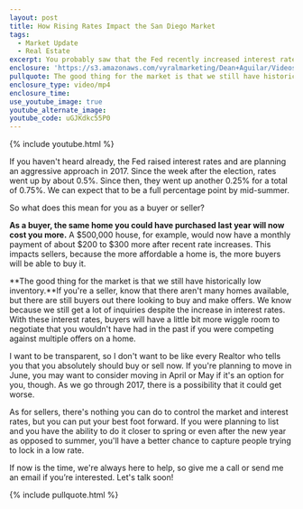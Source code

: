```yaml
---
layout: post
title: How Rising Rates Impact the San Diego Market
tags:
  - Market Update
  - Real Estate
excerpt: You probably saw that the Fed recently increased interest rates and they will likely continue to go up. What does this mean to you in our market?
enclosure: 'https://s3.amazonaws.com/vyralmarketing/Dean+Aguilar/Videos/2017/How+Rising+Rates+Impact+the+San+Diego+Market+-+San+Diego+Real+Estate+Agent.mp4'
pullquote: The good thing for the market is that we still have historically low inventory.
enclosure_type: video/mp4
enclosure_time:
use_youtube_image: true
youtube_alternate_image:
youtube_code: uGJKdkc55P0
---
```



{% include youtube.html %}

If you haven't heard already, the Fed raised interest rates and are planning an aggressive approach in 2017. Since the week after the election, rates went up by about 0.5%. Since then, they went up another 0.25% for a total of 0.75%. We can expect that to be a full percentage point by mid-summer.

So what does this mean for you as a buyer or seller?

**As a buyer, the same home you could have purchased last year will now cost you more.** A $500,000 house, for example, would now have a monthly payment of about $200 to $300 more after recent rate increases. This impacts sellers, because the more affordable a home is, the more buyers will be able to buy it.

**The good thing for the market is that we still have historically low inventory.**If you're a seller, know that there aren't many homes available, but there are still buyers out there looking to buy and make offers. We know because we still get a lot of inquiries despite the increase in interest rates. With these interest rates, buyers will have a little bit more wiggle room to negotiate that you wouldn't have had in the past if you were competing against multiple offers on a home.

I want to be transparent, so I don't want to be like every Realtor who tells you that you absolutely should buy or sell now. If you're planning to move in June, you may want to consider moving in April or May if it's an option for you, though. As we go through 2017, there is a possibility that it could get worse.&nbsp;

As for sellers, there's nothing you can do to control the market and interest rates, but you can put your best foot forward. If you were planning to list and you have the ability to do it closer to spring or even after the new year as opposed to summer, you'll have a better chance to capture people trying to lock in a low rate.&nbsp;

If now is the time, we're always here to help, so give me a call or send me an email if you’re interested. Let's talk soon!

{% include pullquote.html %}